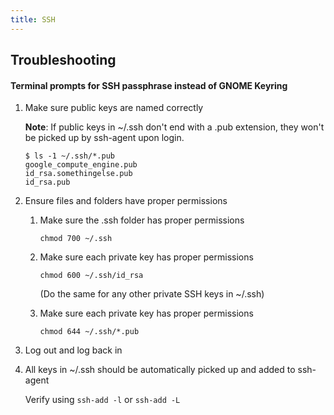 ```yaml
---
title: SSH
---
```


## Troubleshooting

#### Terminal prompts for SSH passphrase instead of GNOME Keyring

1. Make sure public keys are named correctly

    **Note**: If public keys in ~/.ssh don't end with a .pub extension, they won't be picked up by ssh-agent upon login.

    ```
    $ ls -1 ~/.ssh/*.pub
    google_compute_engine.pub
    id_rsa.somethingelse.pub
    id_rsa.pub
    ```

1. Ensure files and folders have proper permissions

    1. Make sure the .ssh folder has proper permissions
        ```
        chmod 700 ~/.ssh
        ```

    1. Make sure each private key has proper permissions

        ```
        chmod 600 ~/.ssh/id_rsa
        ```

        (Do the same for any other private SSH keys in ~/.ssh)

    1. Make sure each private key has proper permissions

        ```
        chmod 644 ~/.ssh/*.pub
        ```

1. Log out and log back in

1. All keys in ~/.ssh should be automatically picked up and added to ssh-agent

    Verify using `ssh-add -l` or `ssh-add -L`
